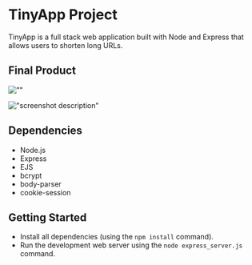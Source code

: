 # TinyApp Project

TinyApp is a full stack web application built with Node and Express that allows users to shorten long URLs.

## Final Product

![""](#)



!["screenshot description"](#)



## Dependencies

- Node.js
- Express
- EJS
- bcrypt
- body-parser
- cookie-session

## Getting Started

- Install all dependencies (using the `npm install` command).
- Run the development web server using the `node express_server.js` command.
